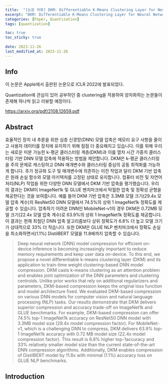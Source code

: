```yaml
---
title:  "[논문 리뷰] DKM: Differentiable K-Means Clustering Layer for Neural Network Compression"
excerpt: "DKM: Differentiable K-Means Clustering Layer for Neural Network Compression"
categories: [Paper, Quantization]
tags: [quantization]

toc: true
toc_sticky: true
 
date: 2023-11-26 
last_modified_at: 2023-11-26 
---
```


## Info

이 논문은 Apple에서 출판된 논문으로 ICLR 2022에 발표되었다.

Quantization에 관심이 있어 공부하던 중 clustering을 적용하여 양자화하는 논문들이 존재해 하나씩 읽고 리뷰할 예정이다.

https://arxiv.org/pdf/2108.12659.pdf

## Abstract

효율적인 장치 내 추론을 위한 심층 신경망(DNN) 모델 압축은 메모리 요구 사항을 줄이고 사용자 데이터를 장치에 유지하기 위해 점점 더 중요해지고 있습니다. 이를 위해 우리는 새로운 미분 가능한 k-평균 클러스터링 계층(DKM)과 이를 열차 시간 가중치 클러스터링 기반 DNN 모델 압축에 적용하는 방법을 제안합니다. DKM은 k-평균 클러스터링을 주의 문제로 캐스팅하고 DNN 매개변수와 클러스터링 중심의 공동 최적화를 가능하게 합니다. 추가 정규화 도구 및 매개변수에 의존하는 이전 작업과 달리 DKM 기반 압축은 원래 손실 함수와 모델 아키텍처를 고정된 상태로 유지합니다. 컴퓨터 비전 및 자연어 처리(NLP) 작업을 위한 다양한 DNN 모델에서 DKM 기반 압축을 평가했습니다. 우리의 결과는 DKM이 ImageNet1k 및 GLUE 벤치마크에서 탁월한 압축 및 정확성 균형을 제공한다는 것을 보여줍니다. 예를 들어 DKM 기반 압축은 3.3MB 모델 크기(29.4x 모델 압축 계수)의 ResNet50 DNN 모델에서 74.5%의 상위 1 ImageNet1k 정확도를 제공할 수 있습니다. 압축하기 어려운 DNN인 MobileNet-v1의 경우 DKM은 0.72MB 모델 크기(22.4x 모델 압축 계수)로 63.9%의 상위 1 ImageNet1k 정확도를 제공합니다. 이 결과는 현재 최첨단 DNN 압축 알고리즘보다 상위 정확도가 6.8% 더 높고 모델 크기가 상대적으로 33% 더 작습니다. 또한 DKM은 GLUE NLP 벤치마크에서 정확도 손실을 최소화하면서(1.1%) DistilBERT 모델을 11.8배까지 압축할 수 있습니다.

> Deep neural network (DNN) model compression for efficient on-device inference is becoming increasingly important to reduce memory requirements and keep user data on-device. To this end, we propose a novel differentiable k-means clustering layer (DKM) and its application to train-time weight clustering-based DNN model compression. DKM casts k-means clustering as an attention problem and enables joint optimization of the DNN parameters and clustering centroids. Unlike prior works that rely on additional regularizers and parameters, DKM-based compression keeps the original loss function and model architecture fixed. We evaluated DKM-based compression on various DNN models for computer vision and natural language processing (NLP) tasks. Our results demonstrate that DKM delivers superior compression and accuracy trade-off on ImageNet1k and GLUE benchmarks. For example, DKM-based compression can offer 74.5% top-1 ImageNet1k accuracy on ResNet50 DNN model with 3.3MB model size (29.4x model compression factor). For MobileNet-v1, which is a challenging DNN to compress, DKM delivers 63.9% top-1 ImageNet1k accuracy with 0.72 MB model size (22.4x model compression factor). This result is 6.8% higher top-1accuracy and 33% relatively smaller model size than the current state-of-the-art DNN compression algorithms. Additionally, DKM enables compression of DistilBERT model by 11.8x with minimal (1.1%) accuracy loss on GLUE NLP benchmarks.


## Introduction

